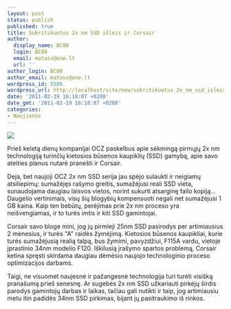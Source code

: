 ```yaml
---
layout: post
status: publish
published: true
title: Sukritikuotus 2x nm SSD išleis ir Corsair
author:
  display_name: BC00
  login: BC00
  email: matasx@one.lt
  url: ''
author_login: BC00
author_email: matasx@one.lt
wordpress_id: 5586
wordpress_url: http://localhost/site/new/sukritikuotus_2x_nm_ssd_isleis_ir_corsair/
date: '2011-02-19 16:18:07 +0200'
date_gmt: '2011-02-19 16:18:07 +0200'
categories:
- Naujienos
---
```

<div class="imgright"><img src="http://www.part.lt/img/ee3824a2593a239119ac5471c46e7aee270.jpeg"  /></div>
<p>Prieš keletą dienų kompanijai OCZ paskelbus apie sėkmingą pirmųjų 2x nm technologiją turinčių kietosios būsenos kaupiklių (SSD) gamybą, apie savo ateities planus nutarė pranešti ir Corsair.</p>
<p>Deja, bet naujoji OCZ 2x nm SSD serija jau spėjo sulaukti ir neigiamų atsiliepimų: sumažėjęs rašymo greitis, sumažėjusi reali SSD vieta, sunaudojama daugiau laisvos vietos, norint sukurti atsarginę failo kopiją... Daugelio vertinimais, visų šių blogybių kompensuoti negali net sumažėjusi 1 GB kaina. Kaip ten bebūtų, perėjimas prie 2x nm proceso yra neišvengiamas, ir to turės imtis ir kiti SSD gamintojai.</p>
<p>Corsair savo bloge mini, jog jų pirmieji 25nm SSD pasirodys per artimiausius 2 mėnesius, ir turės "A" raidės žymėjimą. Kietosios būsenos kaupikliai, kurie turės sumažėjusią realią talpą, bus žymimi, pavyzdžiui, F115A vardu, vietoje įprastinio 34nm modelio F120. Iškilusią įrašymo spartos problemą, Corsair ketina spręsti skirdama daugiau dėmėsio naujojo technologinio proceso optimizacijos darbams.</p>
<p>Taigi, ne visuomet naujesnė ir pažangesnė technologija turi turėti visišką pranašumą prieš senesnę. Ar sugebės 2x nm SSD užkariauti pirkėjų širdis parodys gamintojų darbas ir laikas, tačiau gali nutikti ir taip, jog artimiausiu metu itin padidės 34nm SSD pirkimas, bijant jų pasitraukimo iš rinkos.<br /></p>
